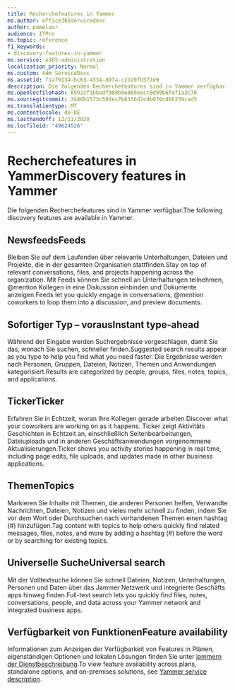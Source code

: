 ```yaml
---
title: Recherchefeatures in Yammer
ms.author: office365servicedesc
author: pamelaar
audience: ITPro
ms.topic: reference
f1_keywords:
- discovery-features-in-yammer
ms.service: o365-administration
localization_priority: Normal
ms.custom: Adm_ServiceDesc
ms.assetid: f1af9134-bc63-4334-897a-c2120fb572e9
description: Die folgenden Recherchefeatures sind in Yammer verfügbar.
ms.openlocfilehash: 8992cf1bbadf980b9e869eecc8d99b6fef1a3c78
ms.sourcegitcommit: 7486b1573c592ec7b6356d2cdb070c866239cad5
ms.translationtype: MT
ms.contentlocale: de-DE
ms.lasthandoff: 12/11/2020
ms.locfileid: "49624526"
---
```

# <a name="discovery-features-in-yammer"></a><span data-ttu-id="5bf78-103">Recherchefeatures in Yammer</span><span class="sxs-lookup"><span data-stu-id="5bf78-103">Discovery features in Yammer</span></span>

<span data-ttu-id="5bf78-104">Die folgenden Recherchefeatures sind in Yammer verfügbar.</span><span class="sxs-lookup"><span data-stu-id="5bf78-104">The following discovery features are available in Yammer.</span></span>
  
## <a name="feeds"></a><span data-ttu-id="5bf78-105">Newsfeeds</span><span class="sxs-lookup"><span data-stu-id="5bf78-105">Feeds</span></span>

<span data-ttu-id="5bf78-106">Bleiben Sie auf dem Laufenden über relevante Unterhaltungen, Dateien und Projekte, die in der gesamten Organisation stattfinden.</span><span class="sxs-lookup"><span data-stu-id="5bf78-106">Stay on top of relevant conversations, files, and projects happening across the organization.</span></span> <span data-ttu-id="5bf78-107">Mit Feeds können Sie schnell an Unterhaltungen teilnehmen, @mention Kollegen in eine Diskussion einbinden und Dokumente anzeigen.</span><span class="sxs-lookup"><span data-stu-id="5bf78-107">Feeds let you quickly engage in conversations, @mention coworkers to loop them into a discussion, and preview documents.</span></span>

## <a name="instant-type-ahead"></a><span data-ttu-id="5bf78-108">Sofortiger Typ – voraus</span><span class="sxs-lookup"><span data-stu-id="5bf78-108">Instant type-ahead</span></span>

<span data-ttu-id="5bf78-109">Während der Eingabe werden Suchergebnisse vorgeschlagen, damit Sie das, wonach Sie suchen, schneller finden.</span><span class="sxs-lookup"><span data-stu-id="5bf78-109">Suggested search results appear as you type to help you find what you need faster.</span></span> <span data-ttu-id="5bf78-110">Die Ergebnisse werden nach Personen, Gruppen, Dateien, Notizen, Themen und Anwendungen kategorisiert.</span><span class="sxs-lookup"><span data-stu-id="5bf78-110">Results are categorized by people, groups, files, notes, topics, and applications.</span></span>
    
## <a name="ticker"></a><span data-ttu-id="5bf78-111">Ticker</span><span class="sxs-lookup"><span data-stu-id="5bf78-111">Ticker</span></span>

<span data-ttu-id="5bf78-112">Erfahren Sie in Echtzeit, woran Ihre Kollegen gerade arbeiten.</span><span class="sxs-lookup"><span data-stu-id="5bf78-112">Discover what your coworkers are working on as it happens.</span></span> <span data-ttu-id="5bf78-113">Ticker zeigt Aktivitäts Geschichten in Echtzeit an, einschließlich Seitenbearbeitungen, Dateiuploads und in anderen Geschäftsanwendungen vorgenommene Aktualisierungen.</span><span class="sxs-lookup"><span data-stu-id="5bf78-113">Ticker shows you activity stories happening in real time, including page edits, file uploads, and updates made in other business applications.</span></span>
  
## <a name="topics"></a><span data-ttu-id="5bf78-114">Themen</span><span class="sxs-lookup"><span data-stu-id="5bf78-114">Topics</span></span>

<span data-ttu-id="5bf78-115">Markieren Sie Inhalte mit Themen, die anderen Personen helfen, Verwandte Nachrichten, Dateien, Notizen und vieles mehr schnell zu finden, indem Sie vor dem Wort oder Durchsuchen nach vorhandenen Themen einen hashtag (#) hinzufügen.</span><span class="sxs-lookup"><span data-stu-id="5bf78-115">Tag content with topics to help others quickly find related messages, files, notes, and more by adding a hashtag (#) before the word or by searching for existing topics.</span></span>
  
## <a name="universal-search"></a><span data-ttu-id="5bf78-116">Universelle Suche</span><span class="sxs-lookup"><span data-stu-id="5bf78-116">Universal search</span></span>

<span data-ttu-id="5bf78-117">Mit der Volltextsuche können Sie schnell Dateien, Notizen, Unterhaltungen, Personen und Daten über das Jammer Netzwerk und integrierte Geschäfts apps hinweg finden.</span><span class="sxs-lookup"><span data-stu-id="5bf78-117">Full-text search lets you quickly find files, notes, conversations, people, and data across your Yammer network and integrated business apps.</span></span>
  
## <a name="feature-availability"></a><span data-ttu-id="5bf78-118">Verfügbarkeit von Funktionen</span><span class="sxs-lookup"><span data-stu-id="5bf78-118">Feature availability</span></span>

<span data-ttu-id="5bf78-119">Informationen zum Anzeigen der Verfügbarkeit von Features in Plänen, eigenständigen Optionen und lokalen Lösungen finden Sie unter [jammern der Dienstbeschreibung](yammer-service-description.md).</span><span class="sxs-lookup"><span data-stu-id="5bf78-119">To view feature availability across plans, standalone options, and on-premises solutions, see [Yammer service description](yammer-service-description.md).</span></span>
  
  
